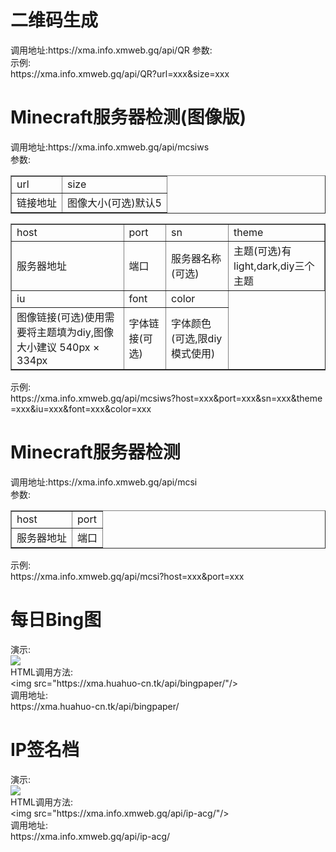 <h1>二维码生成</h1>
调用地址:https://xma.info.xmweb.gq/api/QR
参数:<br />
<table border="1">
<tr>
 <td>url</td>
 <td>size</td>
</tr>
<tr>
 <td>链接地址</td>
 <td>图像大小(可选)默认5</td>
</tr>
示例:<br />https://xma.info.xmweb.gq/api/QR?url=xxx&size=xxx
<h1>Minecraft服务器检测(图像版)</h1>
调用地址:https://xma.info.xmweb.gq/api/mcsiws<br />
参数:<br />
<table border="1">
<tr>
 <td>host</td>
 <td>port</td>
 <td>sn</td>
 <td>theme</td>
</tr>
<tr>
 <td>服务器地址</td>
 <td>端口</td>
 <td>服务器名称(可选)</td>
 <td>主题(可选)有light,dark,diy三个主题</td>
</tr>
<tr>
 <td>iu</td>
 <td>font</td>
 <td>color</td>
</tr>
<tr>
 <td>图像链接(可选)使用需要将主题填为diy,图像大小建议 540px × 334px</td>
 <td>字体链接(可选)</td>
 <td>字体颜色(可选,限diy模式使用)
</tr>
</table>
示例:<br />https://xma.info.xmweb.gq/api/mcsiws?host=xxx&port=xxx&sn=xxx&theme<br />=xxx&iu=xxx&font=xxx&color=xxx
<h1>Minecraft服务器检测</h1>
调用地址:https://xma.info.xmweb.gq/api/mcsi<br />
参数:<br />
<table border="1">
<tr>
 <td>host</td>
 <td>port</td>
</tr>
<tr>
 <td>服务器地址</td>
 <td>端口</td>
</tr>
</table>
示例:<br />https://xma.info.xmweb.gq/api/mcsi?host=xxx&port=xxx
<h1>每日Bing图</h1>
 <p>演示:<br />
  <img src="https://xma.huahuo-cn.tk/api/bingpaper/"/><br />
  HTML调用方法:<br />
  &lt;img src=&quot;https://xma.huahuo-cn.tk/api/bingpaper/&quot;/&gt;<br />
  调用地址:<br />
  https://xma.huahuo-cn.tk/api/bingpaper/<br />
 </p>
<h1>IP签名档</h1>
 <p>演示:<br />
  <img src="https://xma.info.xmweb.gq/api/ip-acg/"/><br />
  HTML调用方法:<br />
  &lt;img src=&quot;https://xma.info.xmweb.gq/api/ip-acg/&quot;/&gt;<br />
  调用地址:<br />
  https://xma.info.xmweb.gq/api/ip-acg/<br />
 </p>
